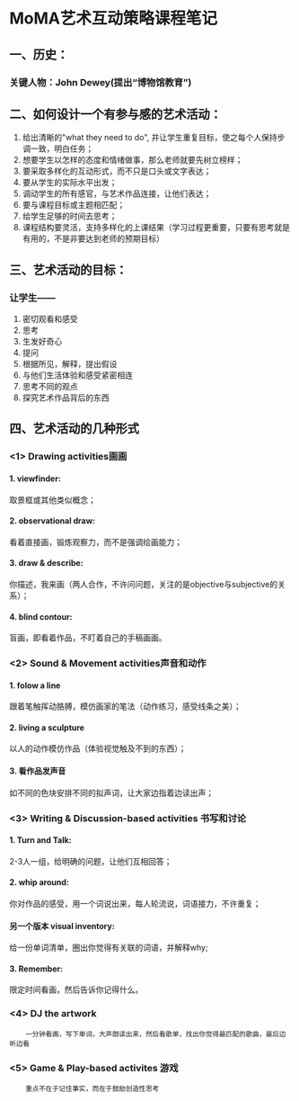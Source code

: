 # MoMA艺术互动策略课程笔记

## 一、历史：
### 关键人物：John Dewey(提出“博物馆教育”)


## 二、如何设计一个有参与感的艺术活动：
1. 给出清晰的"what they need to do", 并让学生重复目标，使之每个人保持步调一致，明白任务；
2. 想要学生以怎样的态度和情绪做事，那么老师就要先树立榜样；
3. 要采取多样化的互动形式，而不只是口头或文字表达；
4. 要从学生的实际水平出发；
5. 调动学生的所有感官，与艺术作品连接，让他们表达；
6. 要与课程目标或主题相匹配；
7. 给学生足够的时间去思考；
8. 课程结构要灵活，支持多样化的上课结果（学习过程更重要，只要有思考就是有用的，不是非要达到老师的预期目标）


## 三、艺术活动的目标：
### 让学生——
1. 密切观看和感受
2. 思考
3. 生发好奇心
4. 提问
5. 根据所见，解释，提出假设
6. 与他们生活体验和感受紧密相连
7. 思考不同的观点
8. 探究艺术作品背后的东西


## 四、艺术活动的几种形式
### <1> Drawing activities画画
#### 1. viewfinder: 
取景框或其他类似概念；
#### 2. observational draw: 
看着直接画，锻炼观察力，而不是强调绘画能力；
#### 3. draw & describe: 
你描述，我来画（两人合作，不许问问题，关注的是objective与subjective的关系）；
#### 4. blind contour: 
盲画，即看着作品，不盯着自己的手稿画画。

### <2> Sound & Movement activities声音和动作
#### 1. folow a line 
跟着笔触挥动胳膊，模仿画家的笔法（动作练习，感受线条之美）；
#### 2. living a sculpture 
以人的动作模仿作品（体验视觉触及不到的东西）；
#### 3. 看作品发声音
如不同的色块安排不同的拟声词，让大家边指着边读出声；

### <3> Writing & Discussion-based activities 书写和讨论
#### 1. Turn and Talk: 
2-3人一组，给明确的问题，让他们互相回答；
#### 2. whip around: 
你对作品的感受，用一个词说出来，每人轮流说，词语接力，不许重复；
####    另一个版本 visual inventory: 
给一份单词清单，圈出你觉得有关联的词语，并解释why;
#### 3. Remember: 
限定时间看画，然后告诉你记得什么。

### <4> DJ the artwork
        一分钟看画，写下单词，大声朗读出来，然后看歌单，找出你觉得最匹配的歌曲，最后边听边看
### <5> Game & Play-based activites 游戏
        重点不在于记住事实，而在于鼓励创造性思考
        


